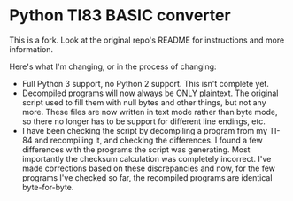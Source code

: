 # Python TI83 BASIC converter

This is a fork. Look at the original repo's README for instructions and more information.

Here's what I'm changing, or in the process of changing:
- Full Python 3 support, no Python 2 support. This isn't complete yet.
- Decompiled programs will now always be ONLY plaintext. The original script used to fill them with null bytes and other things, but not any more. These files are now written in text mode rather than byte mode, so there no longer has to be support for different line endings, etc.
- I have been checking the script by decompiling a program from my TI-84 and recompiling it, and checking the differences. I found a few differences with the programs the script was generating. Most importantly the checksum calculation was completely incorrect. I've made corrections based on these discrepancies and now, for the few programs I've checked so far, the recompiled programs are identical byte-for-byte.
